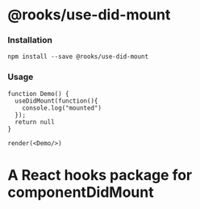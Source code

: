 # @rooks/use-did-mount

### Installation

```
npm install --save @rooks/use-did-mount
```

### Usage

```react
function Demo() {
  useDidMount(function(){
    console.log("mounted")
  });
  return null
}

render(<Demo/>)
```

# A React hooks package for componentDidMount
